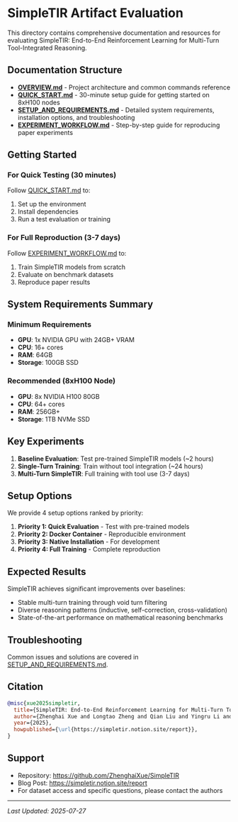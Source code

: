 # SimpleTIR Artifact Evaluation

This directory contains comprehensive documentation and resources for evaluating SimpleTIR: End-to-End Reinforcement Learning for Multi-Turn Tool-Integrated Reasoning.

## Documentation Structure

- **[OVERVIEW.md](docs/OVERVIEW.md)** - Project architecture and common commands reference
- **[QUICK_START.md](docs/QUICK_START.md)** - 30-minute setup guide for getting started on 8xH100 nodes
- **[SETUP_AND_REQUIREMENTS.md](docs/SETUP_AND_REQUIREMENTS.md)** - Detailed system requirements, installation options, and troubleshooting
- **[EXPERIMENT_WORKFLOW.md](docs/EXPERIMENT_WORKFLOW.md)** - Step-by-step guide for reproducing paper experiments

## Getting Started

### For Quick Testing (30 minutes)
Follow [QUICK_START.md](docs/QUICK_START.md) to:
1. Set up the environment
2. Install dependencies
3. Run a test evaluation or training

### For Full Reproduction (3-7 days)
Follow [EXPERIMENT_WORKFLOW.md](docs/EXPERIMENT_WORKFLOW.md) to:
1. Train SimpleTIR models from scratch
2. Evaluate on benchmark datasets
3. Reproduce paper results

## System Requirements Summary

### Minimum Requirements
- **GPU**: 1x NVIDIA GPU with 24GB+ VRAM
- **CPU**: 16+ cores
- **RAM**: 64GB
- **Storage**: 100GB SSD

### Recommended (8xH100 Node)
- **GPU**: 8x NVIDIA H100 80GB
- **CPU**: 64+ cores  
- **RAM**: 256GB+
- **Storage**: 1TB NVMe SSD

## Key Experiments

1. **Baseline Evaluation**: Test pre-trained SimpleTIR models (~2 hours)
2. **Single-Turn Training**: Train without tool integration (~24 hours)
3. **Multi-Turn SimpleTIR**: Full training with tool use (3-7 days)

## Setup Options

We provide 4 setup options ranked by priority:

1. **Priority 1: Quick Evaluation** - Test with pre-trained models
2. **Priority 2: Docker Container** - Reproducible environment
3. **Priority 3: Native Installation** - For development
4. **Priority 4: Full Training** - Complete reproduction

## Expected Results

SimpleTIR achieves significant improvements over baselines:
- Stable multi-turn training through void turn filtering
- Diverse reasoning patterns (inductive, self-correction, cross-validation)
- State-of-the-art performance on mathematical reasoning benchmarks

## Troubleshooting

Common issues and solutions are covered in [SETUP_AND_REQUIREMENTS.md](docs/SETUP_AND_REQUIREMENTS.md#troubleshooting).

## Citation

```bibtex
@misc{xue2025simpletir,
  title={SimpleTIR: End-to-End Reinforcement Learning for Multi-Turn Tool-Integrated Reasoning},
  author={Zhenghai Xue and Longtao Zheng and Qian Liu and Yingru Li and Zejun Ma and Bo An},
  year={2025},
  howpublished={\url{https://simpletir.notion.site/report}},
}
```

## Support

- Repository: https://github.com/ZhenghaiXue/SimpleTIR
- Blog Post: https://simpletir.notion.site/report
- For dataset access and specific questions, please contact the authors

---

*Last Updated: 2025-07-27*